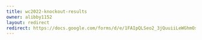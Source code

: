 ```yaml
---
title: wc2022-knockout-results
owner: alibby1152
layout: redirect
redirect: https://docs.google.com/forms/d/e/1FAIpQLSeo2_3jQuuiiLeWGhmOsd6jpC0vU6E-v6c8e70rLSU65-AjsQ/viewform
---
```


